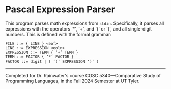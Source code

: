 # Pascal Expression Parser

This program parses math expressions from `stdin`. Specifically, it parses all expressions with the operators '\*', '+', and '(' or ')', and all single-digit numbers. This is defined with the formal grammar:

```ebnf
FILE ::= { LINE } <eof>
LINE ::= EXPRESSION <eoln>
EXPRESSION ::= TERM { ‘+’ TERM }
TERM ::= FACTOR { ‘*’ FACTOR }
FACTOR ::= digit | ( ‘(’ EXPRESSION ‘)’ )
```

------

Completed for Dr. Rainwater's course COSC 5340—Comparative Study of Programming Languages, in the Fall 2024 Semester at UT Tyler.
